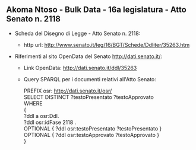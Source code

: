 ## Akoma Ntoso - Bulk Data - 16a legislatura - Atto Senato n. 2118 ##

* Scheda del Disegno di Legge - Atto Senato n. 2118:
	* http url: http://www.senato.it/leg/16/BGT/Schede/Ddliter/35263.htm

* Riferimenti al sito OpenData del Senato http://dati.senato.it/:
	* Link OpenData: http://dati.senato.it/ddl/35263
	* Query SPARQL per i documenti relativi all'Atto Senato:

        PREFIX osr: <http://dati.senato.it/osr/>  
		SELECT DISTINCT ?testoPresentato ?testoApprovato  
		WHERE  
		{  
		    ?ddl a osr:Ddl.  
		    ?ddl osr:idFase 2118 .  
		    OPTIONAL { ?ddl osr:testoPresentato ?testoPresentato }  
		    OPTIONAL { ?ddl osr:testoApprovato ?testoApprovato }  
		}
		